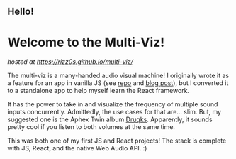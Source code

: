 ## Hello!

# Welcome to the Multi-Viz!

*hosted at https://rizz0s.github.io/multi-viz/*

The multi-viz is a many-handed audio visual machine! I originally wrote it as a feature for an app in vanilla JS (see [repo](https://github.com/angelopoole/Bloom-FrontEnd) and [blog post](https://dev.to/rizz0s/creating-an-audio-visualizer-that-can-handle-multiple-audio-sources-dynamically-all-in-vanilla-js-5hfl)), but I converted it to a standalone app to help myself learn the React framework. 

It has the power to take in and visualize the frequency of multiple sound inputs concurrently. Admittedly, the use cases for that are... slim. But, my suggested one is the Aphex Twin album [Druqks](https://en.wikipedia.org/wiki/Drukqs). Apparently, it sounds pretty cool if you listen to both volumes at the same time.

This was both one of my first JS and React projects! The stack is complete with JS, React, and the native Web Audio API. :)
